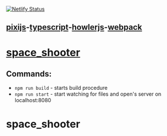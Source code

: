 [![Netlify Status](https://api.netlify.com/api/v1/badges/14e7ef42-5c90-44c8-a7ec-0b6e20c59735/deploy-status)](https://lucent-palmier-834504.netlify.app/)

## [pixijs](https://pixijs.com/)-[typescript](https://www.typescriptlang.org/)-[howlerjs](https://howlerjs.com/)-[webpack](https://webpack.js.org/)

# [space_shooter](https://lucent-palmier-834504.netlify.app/)

## Commands:

-   `npm run build` - starts build procedure
-   `npm run start` - start watching for files and open's server on localhost:8080


# space_shooter
